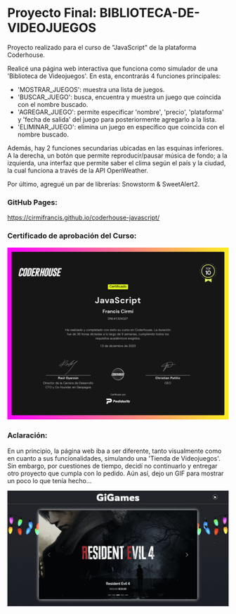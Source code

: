 # Proyecto Final: BIBLIOTECA-DE-VIDEOJUEGOS
Proyecto realizado para el curso de "JavaScript" de la plataforma Coderhouse.

Realicé una página web interactiva que funciona como simulador de una 'Biblioteca de Videojuegos'. En esta, encontrarás 4 funciones principales:
- 'MOSTRAR_JUEGOS': muestra una lista de juegos.
- 'BUSCAR_JUEGO': busca, encuentra y muestra un juego que coincida con el nombre buscado.
- 'AGREGAR_JUEGO': permite especificar 'nombre', 'precio', 'plataforma' y 'fecha de salida' del juego para posteriormente agregarlo a la lista.
- 'ELIMINAR_JUEGO': elimina un juego en específico que coincida con el nombre buscado.

Además, hay 2 funciones secundarias ubicadas en las esquinas inferiores. A la derecha, un botón que permite reproducir/pausar música de fondo; a la izquierda, una interfaz que permite saber el clima según el país y la ciudad, la cual funciona a través de la API OpenWeather.

Por último, agregué un par de librerías: Snowstorm & SweetAlert2.

### GitHub Pages: 
https://cirmifrancis.github.io/coderhouse-javascript/

### Certificado de aprobación del Curso: 

![Imagen del Certificado](https://raw.githubusercontent.com/CirmiFrancis/coderhouse-javascript/main/certificado-js.png)

### Aclaración:
En un principio, la página web iba a ser diferente, tanto visualmente como en cuanto a sus funcionalidades, simulando una 'Tienda de Videojuegos'. Sin embargo, por cuestiones de tiempo, decidí no continuarlo y entregar otro proyecto que cumpla con lo pedido. Aún así, dejo un GIF para mostrar un poco lo que tenía hecho...

![GIF de GiGames](https://raw.githubusercontent.com/CirmiFrancis/coderhouse-javascript/main/gigames.gif)
